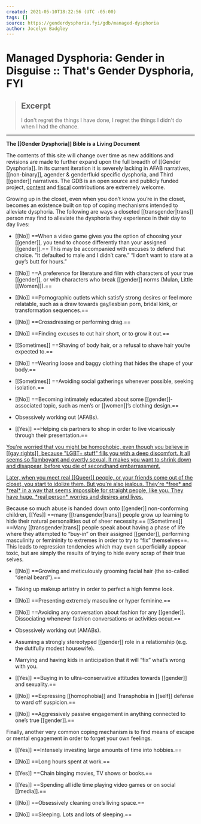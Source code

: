 ```yaml
---
created: 2021-05-10T18:22:56 (UTC -05:00)
tags: []
source: https://genderdysphoria.fyi/gdb/managed-dysphoria
author: Jocelyn Badgley
---
```


# Managed Dysphoria: Gender in Disguise :: That's Gender Dysphoria, FYI

> ## Excerpt
> I don't regret the things I have done, I regret the things I didn't do when I had the chance.

---
**The [[Gender Dysphoria]] Bible is a Living Document**

The contents of this site will change over time as new additions and revisions are made to further expand upon the full breadth of [[Gender Dysphoria]]. In its current iteration it is severely lacking in AFAB narratives, [[non-binary]], agender & genderfluid specific dysphoria, and Third [[gender]] narratives. The GDB is an open source and publicly funded project, [content](https://github.com/GenderDysphoria/GenderDysphoria.fyi) and [fiscal](https://patreon.com/curvyandtrans) contributions are extremely welcome.

Growing up in the closet, even when you don’t know you’re in the closet, becomes an existence built on top of coping mechanisms intended to alleviate dysphoria. The following are ways a closeted [[transgender|trans]] person may find to alleviate the dysphoria they experience in their day to day lives:

-   [[No]] ==When a video game gives you the option of choosing your [[gender]], you tend to choose differently than your assigned [[gender]].== This may be accompanied with excuses to defend that choice. “It defaulted to male and I didn’t care.” “I don’t want to stare at a guy’s butt for hours.”

-   [[No]] ==A preference for literature and film with characters of your true [[gender]], or with characters who break [[gender]] norms (Mulan, Little [[Women]]).==

-   [[No]] ==Pornographic outlets which satisfy strong desires or feel more relatable, such as a draw towards gay/lesbian porn, bridal kink, or transformation sequences.==

-   [[No]] ==Crossdressing or performing drag.==

-   [[No]] ==Finding excuses to cut hair short, or to grow it out.==

-   [[Sometimes]] ==Shaving of body hair, or a refusal to shave hair you’re expected to.==

-   [[No]] ==Wearing loose and baggy clothing that hides the shape of your body.==

-   [[Sometimes]] ==Avoiding social gatherings whenever possible, seeking isolation.==

-   [[No]] ==Becoming intimately educated about some [[gender]]-associated topic, such as men’s or [[women]]’s clothing design.==

-   Obsessively working out (AFABs).

-   [[Yes]] ==Helping cis partners to shop in order to live vicariously through their presentation.==


[You're worried that you might be homophobic, even though you believe in [[gay rights]], because "LGBT+ stuff" fills you with a deep discomfort. It all seems so flamboyant and overtly sexual. It makes you want to shrink down and disappear, before you die of secondhand embarrassment.
](https://twitter.com/NightlingBug/status/1215746083487461379)

[Later, when you meet real [[Queer]] people, or your friends come out of the closet, you start to idolize them. But you're also jealous. They're \*free\* and \*real\* in a way that seems impossible for straight people, like you. They have huge, \*real person\* worries and desires and lives.
](https://twitter.com/NightlingBug/status/1215749725456125952)

Because so much abuse is handed down onto [[gender]] non-conforming children, [[Yes]] ==many [[transgender|trans]] people grow up learning to hide their natural personalities out of sheer necessity.== [[Sometimes]] ==Many [[transgender|trans]] people speak about having a phase of life where they attempted to “buy-in” on their assigned [[gender]], performing masculinity or femininity to extremes in order to try to “fix” themselves==. This leads to repression tendencies which may even superficially appear toxic, but are simply the results of trying to hide every scrap of their true selves.

-   [[No]] ==Growing and meticulously grooming facial hair (the so-called “denial beard”).==

-   Taking up makeup artistry in order to perfect a high femme look.

-   [[No]] ==Presenting extremely masculine or hyper feminine.==

-   [[No]] ==Avoiding any conversation about fashion for any [[gender]]. Dissociating whenever fashion conversations or activities occur.==

-   Obsessively working out (AMABs).

-   Assuming a strongly stereotyped [[gender]] role in a relationship (e.g. the dutifully modest housewife).

-   Marrying and having kids in anticipation that it will “fix” what’s wrong with you.

-   [[Yes]] ==Buying in to ultra-conservative attitudes towards [[gender]] and sexuality.==

-   [[No]] ==Expressing [[homophobia]] and Transphobia in [[self]] defense to ward off suspicion.==

-   [[No]] ==Aggressively passive engagement in anything connected to one’s true [[gender]].==


Finally, another very common coping mechanism is to find means of escape or mental engagement in order to forget your own feelings.

-   [[Yes]] ==Intensely investing large amounts of time into hobbies.==

-   [[No]] ==Long hours spent at work.==

-   [[Yes]] ==Chain binging movies, TV shows or books.==

-   [[Yes]] ==Spending all idle time playing video games or on social [[media]].==

-   [[No]] ==Obsessively cleaning one’s living space.==

-   [[No]] ==Sleeping. Lots and lots of sleeping.==
